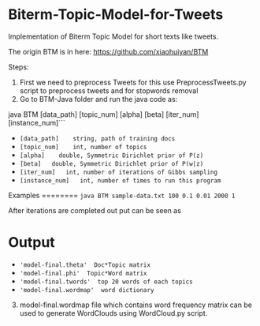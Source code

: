 # Biterm-Topic-Model-for-Tweets
Implementation of Biterm Topic Model for short texts like tweets.

The origin BTM is in here: https://github.com/xiaohuiyan/BTM

Steps:
1. First we need to preprocess Tweets for this use PreprocessTweets.py 
   script to preprocess tweets and for stopwords removal
2. Go to BTM-Java folder and run the java code as: 

  java BTM [data_path] [topic_num] [alpha] [beta] [iter_num] [instance_num]```

   * `[data_path]    string, path of training docs`
   * `[topic_num]    int, number of topics`
   * `[alpha]    double, Symmetric Dirichlet prior of P(z)`
   * `[beta]   double, Symmetric Dirichlet prior of P(w|z)`
   * `[iter_num]   int, number of iterations of Gibbs sampling`
   * `[instance_num]   int, number of times to run this program`

   Examples
    ========
   ```java BTM sample-data.txt 100 0.1 0.01 2000 1```

   After iterations are completed out put can be seen as
 
   Output
   ========
   * `'model-final.theta'  Doc*Topic matrix`
   * `'model-final.phi'  Topic*Word matrix`
   * `'model-final.twords'  top 20 words of each topics`
   * `'model-final.wordmap'  word dictionary`



3. model-final.wordmap file which contains word frequency matrix can be 
   used to generate WordClouds using WordCloud.py script.
